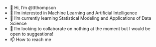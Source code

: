 - 👋 Hi, I’m @ttthompson
- 👀 I’m interested in Machine Learning and Artificial Intelligence
- 🌱 I’m currently learning Statistical Modeling and Applications of Data Science
- 💞️ I’m looking to collaborate on nothing at the moment but I would be open to suggestions!
- 📫 How to reach me 

<!---
ttthompson/ttthompson is a ✨ special ✨ repository because its `README.md` (this file) appears on your GitHub profile.
You can click the Preview link to take a look at your changes.
--->
